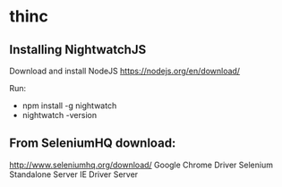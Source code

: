 # thinc

## Installing NightwatchJS
Download and install NodeJS
https://nodejs.org/en/download/

Run:
  - npm install -g nightwatch
  - nightwatch -version
  
## From SeleniumHQ download:
http://www.seleniumhq.org/download/
Google Chrome Driver
Selenium Standalone Server
IE Driver Server
